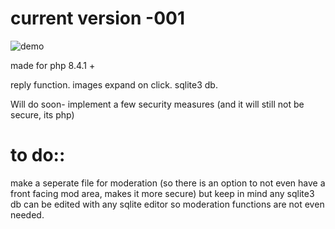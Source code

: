 
# current version -001

![demo](https://github.com/user-attachments/assets/0c217ccc-eb66-44ab-bac5-241a6da54dc0)

made for php 8.4.1 +

reply function. images expand on click. sqlite3 db. 

Will do soon- implement a few security measures (and it will still not be secure, its php)


 # to do:: 
make a seperate file for moderation (so there is an option to not even have a front facing mod area, makes it more secure) but keep in mind any sqlite3 db can be edited with any sqlite editor so moderation functions are not even needed. 


